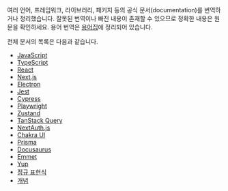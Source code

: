여러 언어, 프레임워크, 라이브러리, 패키지 등의 공식 문서(documentation)를 번역하거나 정리했습니다. 잘못된 번역이나 빠진 내용이 존재할 수 있으므로 정확한 내용은 원문을 확인하세요. 용어 번역은 [용어집](https://docs-glossary.vercel.app/)에 정리되어 있습니다.

전체 문서의 목록은 다음과 같습니다.

- [JavaScript](https://autroshot.github.io/doc-archive/docs/javascript/keyboard-keydown-and-keyup)
- [TypeScript](https://autroshot.github.io/doc-archive/docs/typescript)
- [React](https://autroshot.github.io/doc-archive/docs/react/keeping-components-pure)
- [Next.js](https://autroshot.github.io/doc-archive/docs/nextjs)
- [Electron](https://autroshot.github.io/doc-archive/docs/electron)
- [Jest](https://autroshot.github.io/doc-archive/docs/jest)
- [Cypress](https://autroshot.github.io/doc-archive/docs/cypress)
- [Playwright](https://autroshot.github.io/doc-archive/docs/playwright)
- [Zustand](https://autroshot.github.io/doc-archive/docs/zustand)
- [TanStack Query](https://autroshot.github.io/doc-archive/docs/tanstack-query)
- [NextAuth.js](https://autroshot.github.io/doc-archive/docs/nextauthjs)
- [Chakra UI](https://autroshot.github.io/doc-archive/docs/chakra-ui)
- [Prisma](https://autroshot.github.io/doc-archive/docs/prisma)
- [Docusaurus](https://autroshot.github.io/doc-archive/docs/docusaurus)
- [Emmet](https://autroshot.github.io/doc-archive/docs/emmet)
- [Yup](https://autroshot.github.io/doc-archive/docs/yup)
- [정규 표현식](https://autroshot.github.io/doc-archive/docs/regular-expression)
- [개념](https://autroshot.github.io/doc-archive/docs/concepts/domain-name)
